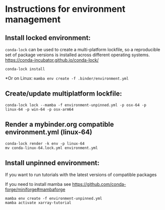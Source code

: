 # Instructions for environment management

## Install locked environment:

`conda-lock` can be used to create a multi-platform lockfile, so a reproducible set of package versions is installed across different operating systems. https://conda-incubator.github.io/conda-lock/

```
conda-lock install
```

\*Or on Linux: `mamba env create -f .binder/environment.yml`

## Create/update multiplatform lockfile:

```
conda-lock lock --mamba -f environment-unpinned.yml -p osx-64 -p linux-64 -p win-64 -p osx-arm64
```

## Render a mybinder.org compatible environment.yml (linux-64)

```
conda-lock render -k env -p linux-64
mv conda-linux-64.lock.yml environment.yml
```

## Install unpinned environment:

If you want to run tutorials with the latest versions of compatible packages

If you need to install mamba see https://github.com/conda-forge/miniforge#mambaforge

```
mamba env create -f environment-unpinned.yml
mamba activate xarray-tutorial
```
